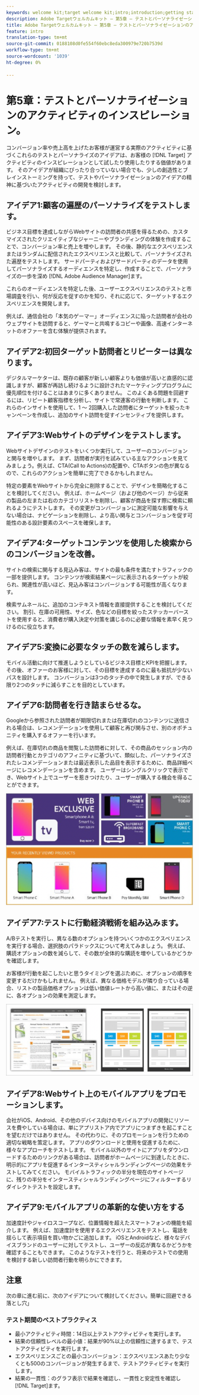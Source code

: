 ```yaml
---
keywords: welcome kit;target welcome kit;intro;introduction;getting started
description: Adobe Targetウェルカムキット — 第5章 — テストとパーソナライゼーションのアクティビティのインスピレーション
title: Adobe Targetウェルカムキット — 第5章 — テストとパーソナライゼーションのアクティビティのインスピレーション
feature: intro
translation-type: tm+mt
source-git-commit: 0188108d0fe554f60ebc8eda300979e720b7539d
workflow-type: tm+mt
source-wordcount: '1039'
ht-degree: 0%

---
```



# 第5章：テストとパーソナライゼーションのアクティビティのインスピレーション。

コンバージョン率や売上高を上げたお客様が運営する実際のアクティビティに基づくこれらのテストとパーソナライズのアイデアは、お客様の [!DNL Target] アクティビティのインスピレーションとして試したり使用したりする価値があります。 そのアイデアが組織にぴったり合っていない場合でも、少しの創造性とブレインストーミングを持って、テストやパーソナライゼーションのアイデアの精神に基づいたアクティビティの開発を検討します。

## アイデア1:顧客の遍歴のパーソナライズをテストします。

ビジネス目標を達成しながらWebサイトの訪問者の共感を得るための、カスタマイズされたクリエイティブなジャーニーやブランディングの体験を作成することで、コンバージョン率と売上を増やします。 その後、静的なエクスペリエンスまたはランダムに配信されたエクスペリエンスと比較して、パーソナライズされた遍歴をテストします。 サードパーティおよびサードパーティのデータを使用してパーソナライズするオーディエンスを特定し、作成することで、パーソナライズの一歩を深め [!DNL Adobe Audience Manager]ます。

これらのオーディエンスを特定した後、ユーザーエクスペリエンスのテストと市場調査を行い、何が反応を促すのかを知り、それに応じて、ターゲットするエクスペリエンスを開発します。

例えば、通信会社の「本気のゲーマー」オーディエンスに陥った訪問者が会社のウェブサイトを訪問すると、ゲーマーと共鳴するコピーや画像、高速インターネットのオファーを含む体験が提供されます。

## アイデア2:初回ターゲット訪問者とリピーターは異なります。

デジタルマーケターは、既存の顧客が新しい顧客よりも価値が高いと直感的に認識しますが、顧客が再訪し続けるように設計されたマーケティングプログラムに優先順位を付けることはあまりに多くありません。 このよくある問題を回避するには、リピート顧客指標を分析し、サイトで常連客の行動を判断します。 これらのインサイトを使用して、1 ～ 2回購入した訪問者にターゲットを絞ったキャンペーンを作成し、追加のサイト訪問を促すインセンティブを提供します。

## アイデア3:Webサイトのデザインをテストします。

Webサイトデザインのテストをいくつか実行して、ユーザーのコンバージョンと関与を増やします。 まず、訪問者が実行を試みている主なアクションを見てみましょう。例えば、CTA(Call to Actions)の配置や、CTAボタンの色が異なるので、これらのアクションを簡単に完了できるかもしれません。

特定の要素をWebサイトから完全に削除することで、デザインを簡略化することを検討してください。 例えば、ホームページ（および他のページ）から従来の製品の左または右のカテゴリリストを削除し、顧客が商品を探す際に検索に頼れるようにテストします。 その変更がコンバージョンに測定可能な影響を与えない場合は、ナビゲーションを削除し、より高い関与とコンバージョンを促す可能性のある設計要素のスペースを確保します。

## アイデア4:ターゲットコンテンツを使用した検索からのコンバージョンを改善。

サイトの検索に関与する見込み客は、サイトの最も条件を満たすトラフィックの一部を提供します。 コンテンツが検索結果ページに表示されるターゲットが絞られ、関連性が高いほど、見込み客はコンバージョンする可能性が高くなります。

検索サムネールに、追加のコンテキスト情報を直接提供することを検討してください。 割引、在庫の可用性、サイズ、色などの目標を絞ったステッカーバーストを使用すると、消費者が購入決定や対策を講じるのに必要な情報を素早く見つけるのに役立ちます。

## アイデア5:変換に必要なタッチの数を減らします。

モバイル活動に向けて推進しようとしているビジネス目標とKPIを把握します。 その後、オファーのお客様に対して、その目標を達成するのに最も抵抗が少ないパスを設計します。 コンバージョンは3つのタッチの中で発生しますが、できる限り2つのタッチに減らすことを目的としています。

## アイデア6:訪問者を行き詰まらせるな。

Googleから参照された訪問者が期限切れまたは在庫切れのコンテンツに送信される場合は、レコメンデーションを使用して顧客と再び関与させ、別のオポチュニティを購入するオファーを行います。

例えば、在庫切れの商品を閲覧した訪問者に対して、その商品のセッション内の訪問者行動とカテゴリのアフィニティに基づいて、類似した、パーソナライズされたレコメンデーションまたは最近表示した品目を表示するために、商品詳細ページにレコメンデーションを含めます。 ユーザーはシングルクリックで表示でき、Webサイト上でユーザーを惹きつけたり、ユーザーが購入する機会を得ることができます。

![Recommendationsのイラスト](/help/c-intro/assets/recs-illustration.png)

## アイデア7:テストに行動経済戦術を組み込みます。

A/Bテストを実行し、異なる数のオプションを持ついくつかのエクスペリエンスを実行する場合、選択肢のパラドックスについて考えてみましょう。 例えば、購読オプションの数を減らして、その数が全体的な購読を増やしているかどうかを確認します。

お客様が行動を起こしたいと思うタイミングを選ぶために、オプションの順序を変更するだけかもしれません。 例えば、異なる価格モデルが隣り合っている場合、リストの製品価格オプションは低い価値レートから高い値に、またはその逆に、各オプションの効果を測定します。

![行動戦術の説明](/help/c-intro/assets/behavioral.png)

## アイデア8:Webサイト上のモバイルアプリをプロモーションします。

会社がiOS、Android、その他のデバイス向けのモバイルアプリの開発にリソースを費やしている場合は、単にアプリストア内でアプリにつまずきを起こすことを望むだけではありません。 その代わりに、そのプロモーションを行うための適切な戦略を策定します。 アプリのダウンロードと使用を促進するために、様々なアプローチをテストします。 モバイル以外のサイトにアプリをダウンロードするためのリンクがある場合は、訪問者がホームページに到達したときに、明示的にアプリを促進するインタースティシャルランディングページの効果をテストしてみてください。 モバイルトラフィックの半分を現在のサイトページに、残りの半分をインタースティシャルランディングページにフィルターするリダイレクトテストを設定します。

## アイデア9:モバイルアプリの革新的な使い方をする

加速度計やジャイロスコープなど、位置情報を超えたスマートフォンの機能を紹介します。 例えば、加速度計を使用するエクスペリエンスをテストし、電話を揺らして表示項目を買い物かごに追加します。 iOSとAndroidなど、様々なデバイスブランドのユーザーに対してテストし、ユーザーの反応が異なるかどうかを確認することもできます。 このようなテストを行うと、将来のテストでの使用を検討する新しい訪問者行動を明らかにできます。

## 注意

次の章に進む前に、次のアイデアについて検討してください。簡単に回避できる落とし穴」

### テスト期間のベストプラクティス

* 最小アクティビティ時間：14日以上テストアクティビティを実行します。
* 結果の信頼性レベルの最小値：結果が90%以上の信頼性に達するまで、テストアクティビティを実行します。
* エクスペリエンスごとの最小コンバージョン：エクスペリエンスあたり少なくとも500のコンバージョンが発生するまで、テストアクティビティを実行します。
* 結果の一貫性：のグラフ表示で結果を確認し、一貫性と安定性を確認し [!DNL Target]ます。